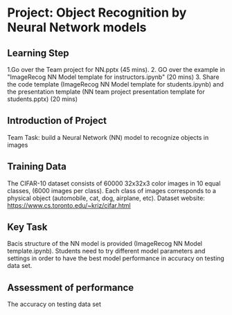 # Project: Object Recognition by Neural Network models

## Learning Step
1.Go over the Team project for NN.pptx (45 mins).
2. GO over the example in "ImageRecog NN Model template for instructors.ipynb" (20 mins)
3. Share the code template (ImageRecog NN Model template for students.ipynb) and the presentation template (NN team project presentation template for students.pptx) (20 mins)


## Introduction of Project
Team Task:  build a Neural Network (NN) model to recognize objects in images


## Training Data

The CIFAR-10 dataset consists of 60000 32x32x3 color images in 10 equal classes, (6000 images per class). Each class of images corresponds to a physical object (automobile, cat, dog, airplane, etc). Dataset website: https://www.cs.toronto.edu/~kriz/cifar.html

## Key Task

Bacis structure of the NN model is provided (ImageRecog NN Model template.ipynb). Students need to try different model parameters and settings in order to have the best model performance in accuracy on testing data set.


## Assessment of performance

The accuracy on testing data set
